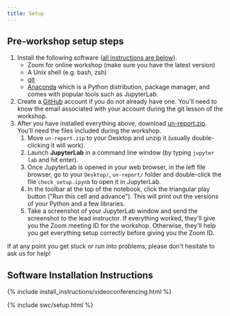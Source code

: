 ```yaml
---
title: Setup
---
```


## Pre-workshop setup steps

1. Install the following software (<a href="#install">all instructions are below</a>).
    - Zoom for online workshop (make sure you have the latest version)
    - A Unix shell (e.g. bash, zsh)
    - [git](https://git-scm.com/)
    - [Anaconda](https://www.anaconda.com/download#Downloads) which is a Python distribution, package manager, and comes with popular tools such as JupyterLab.
1. Create a [GitHub](https://github.com/) account if you do not already have one. You'll need to know the email associated with your account during the git lesson of the workshop.
1. After you have installed everything above, download [un-report.zip](https://github.com/UMCarpentries/intro-curriculum-python/raw/gh-pages/files/un-report.zip). You'll need the files included during the workshop.
    1. Move `un-report.zip` to your Desktop and unzip it (usually double-clicking it will work).
    1. Launch **JupyterLab** in a command line window (by typing `jupyter lab` and hit enter). 
    1. Once JupyterLab is opened in your web browser, in the left file browser, go to your `Desktop/`, `un-report/` folder and double-click the file `check_setup.ipynb` to open it in JupyterLab.
    1. In the toolbar at the top of the notebook, click the triangular play button ("Run this cell and advance"). This will print out the versions of your Python and a few libraries.
    1. Take a screenshot of your JupyterLab window and send the screenshot to the lead instructor. If everything worked, they'll give you the Zoom meeting ID for the workshop. Otherwise, they'll help you get everything setup correctly before giving you the Zoom ID.

If at any point you get stuck or run into problems, please don't hesitate to ask us for help!

<h2 id="install">Software Installation Instructions</h2>

{% include install_instructions/videoconferencing.html %}

{% include swc/setup.html %}

